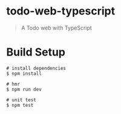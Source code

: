 # todo-web-typescript
> A Todo web with TypeScript

# Build Setup
```
# install dependencies
$ npm install

# hmr
$ npm run dev

# unit test
$ npm test
```
